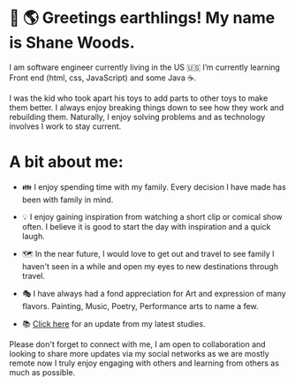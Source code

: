 # 👋 🌎 Greetings earthlings! My name is Shane Woods. 

I am software engineer currently living in the US 🇺🇸  I’m currently learning Front end (html, css, JavaScript) and some Java ☕. 

I was the kid who took apart his toys to add parts to other toys to make them better. I always enjoy breaking things down to see how they work and rebuilding them. Naturally, I enjoy solving problems and as technology involves I work to stay current. 

# A bit about me: 

- 👪   I enjoy spending time with my family. Every decision I have made has been with family in mind. 
- 💡   I enjoy gaining inspiration from watching a short clip or comical show often. I believe it is good to start the day with inspiration and a quick laugh. 
- 🗺️   In the near future, I would love to get out and travel to see family I haven't seen in a while and open my eyes to new destinations through travel. 
- 🎭   I have always had a fond appreciation for Art and expression of many flavors. Painting, Music, Poetry, Performance arts to name a few. 

- 📚  [Click here][1] for an update from my latest studies.

[1]:https://github.com/shanewoods/List-of-courses/ "Click here"

Please don't forget to connect with me, I am open to collaboration and looking to share more updates via my social networks as we are mostly remote now I truly enjoy engaging with others and learning from others as much as possible. 




<!---
shanewoods/shanewoods is a ✨ special ✨ repository because its `README.md` (this file) appears on your GitHub profile.
You can click the Preview link to take a look at your changes.
--->
